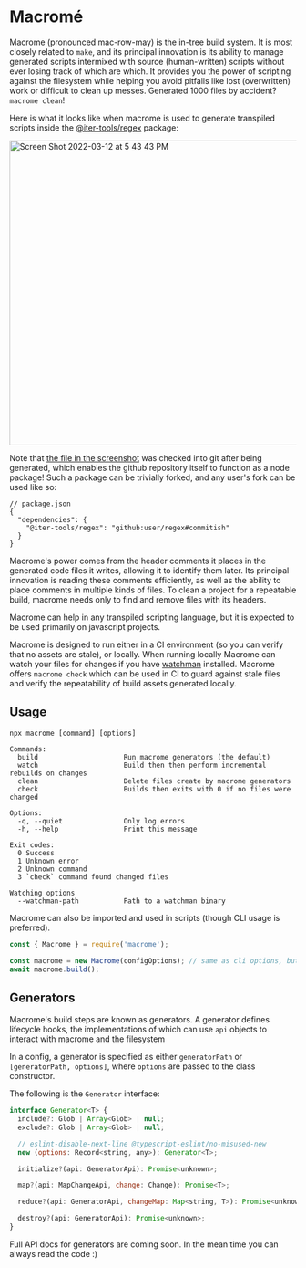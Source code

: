 # Macromé

Macrome (pronounced mac-row-may) is the in-tree build system. It is most closely related to `make`, and its principal innovation is its ability to manage generated scripts intermixed with source (human-written) scripts without ever losing track of which are which. It provides you the power of scripting against the filesystem while helping you avoid pitfalls like lost (overwritten) work or difficult to clean up messes. Generated 1000 files by accident? `macrome clean`!

Here is what it looks like when macrome is used to generate transpiled scripts inside the [@iter-tools/regex](https://github.com/iter-tools/regex) package:

<img width="534" alt="Screen Shot 2022-03-12 at 5 43 43 PM" src="https://user-images.githubusercontent.com/540777/158040005-c5fb349e-4f38-4465-9997-2c5453cc186f.png">

Note that [the file in the screenshot](https://github.com/iter-tools/regex/blob/v0.1.4/lib/internal/engine.js) was checked into git after being generated, which enables the github repository itself to function as a node package! Such a package can be trivially forked, and any user's fork can be used like so:
```jsonc
// package.json
{
  "dependencies": {
    "@iter-tools/regex": "github:user/regex#commitish"
  }
}
```

Macrome's power comes from the header comments it places in the generated code files it writes, allowing it to identify them later. Its principal innovation is reading these comments efficiently, as well as the ability to place comments in multiple kinds of files. To clean a project for a repeatable build, macrome needs only to find and remove files with its headers.

Macrome can help in any transpiled scripting language, but it is expected to be used primarily on javascript projects.

Macrome is designed to run either in a CI environment (so you can verify that no assets are stale), or locally. When running locally Macrome can watch your files for changes if you have [watchman](http://facebook.github.io/watchman/docs/install) installed. Macrome offers `macrome check` which can be used in CI to guard against stale files and verify the repeatability of build assets generated locally.

## Usage

```
npx macrome [command] [options]

Commands:
  build                     Run macrome generators (the default)
  watch                     Build then then perform incremental rebuilds on changes
  clean                     Delete files create by macrome generators
  check                     Builds then exits with 0 if no files were changed

Options:
  -q, --quiet               Only log errors
  -h, --help                Print this message

Exit codes:
  0 Success
  1 Unknown error
  2 Unknown command
  3 `check` command found changed files

Watching options
  --watchman-path           Path to a watchman binary
```

Macrome can also be imported and used in scripts (though CLI usage is preferred).

```js
const { Macrome } = require('macrome');

const macrome = new Macrome(configOptions); // same as cli options, but camel case
await macrome.build();
```

## Generators

Macrome's build steps are known as generators. A generator defines lifecycle hooks, the implementations of which can use `api` objects to interact with macrome and the filesystem

In a config, a generator is specified as either `generatorPath` or `[generatorPath, options]`, where `options` are passed to the class constructor.

The following is the `Generator` interface:

```js
interface Generator<T> {
  include?: Glob | Array<Glob> | null;
  exclude?: Glob | Array<Glob> | null;

  // eslint-disable-next-line @typescript-eslint/no-misused-new
  new (options: Record<string, any>): Generator<T>;

  initialize?(api: GeneratorApi): Promise<unknown>;

  map?(api: MapChangeApi, change: Change): Promise<T>;

  reduce?(api: GeneratorApi, changeMap: Map<string, T>): Promise<unknown>;

  destroy?(api: GeneratorApi): Promise<unknown>;
}
```

Full API docs for generators are coming soon. In the mean time you can always read the code :)
